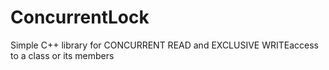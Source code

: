 # ConcurrentLock
Simple C++ library for CONCURRENT READ and EXCLUSIVE WRITEaccess to a class or its members
